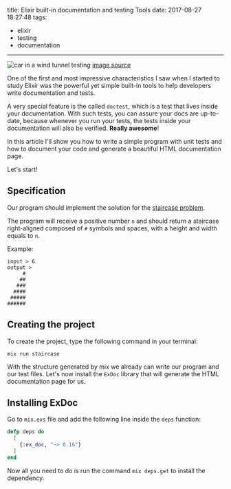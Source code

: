 title: Elixir built-in documentation and testing Tools
date: 2017-08-27 18:27:48
tags:
  - elixir
  - testing
  - documentation
---

![car in a wind tunnel testing](http://i.imgur.com/6b4GmhV.jpg)
[image source](https://www.carthrottle.com/post/n43v9xq/)

One of the first and most impressive characteristics I saw when I started to study Elixir was the powerful yet simple built-in tools to help developers write documentation and tests.

A very special feature is the called `doctest`, which is a test that lives inside your documentation. With such tests, you can assure your docs are up-to-date, because whenever you run your tests, the tests inside your documentation will also be verified. **Really awesome**!

In this article I'll show you how to write a simple program with unit tests and how to document your code and generate a beautiful HTML documentation page.

Let's start!

## Specification
Our program should implement the solution for the [staircase problem](https://www.hackerrank.com/challenges/staircase).

The program will receive a positive number `n` and should return a staircase right-aligned composed of `#` symbols and spaces, with a height and width equals to `n`.

Example:

```
input > 6
output >
     #
    ##
   ###
  ####
 #####
######
```

## Creating the project
To create the project, type the following command in your terminal:

```
mix run staircase
```

With the structure generated by mix we already can write our program and our test files. Let's now install the `ExDoc` library that will generate the HTML documentation page for us.

## Installing ExDoc
Go to `mix.exs` file and add the following line inside the `deps` function:

```elixir
defp deps do
  [
    {:ex_doc, "~> 0.16"}
  ]
end
```

Now all you need to do is run the command `mix deps.get` to install the dependency.
